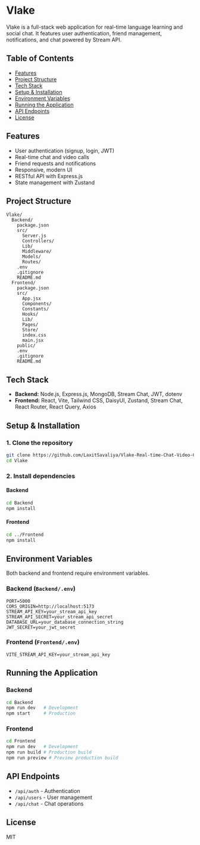 # Vlake

Vlake is a full-stack web application for real-time language learning and social chat. It features user authentication, friend management, notifications, and chat powered by Stream API.

## Table of Contents

- [Features](#features)
- [Project Structure](#project-structure)
- [Tech Stack](#tech-stack)
- [Setup & Installation](#setup--installation)
- [Environment Variables](#environment-variables)
- [Running the Application](#running-the-application)
- [API Endpoints](#api-endpoints)
- [License](#license)

## Features

- User authentication (signup, login, JWT)
- Real-time chat and video calls
- Friend requests and notifications
- Responsive, modern UI
- RESTful API with Express.js
- State management with Zustand

## Project Structure

```
Vlake/
  Backend/
    package.json
    src/
      Server.js
      Controllers/
      Lib/
      Middleware/
      Models/
      Routes/
    .env
    .gitignore
    README.md
  Frontend/
    package.json
    src/
      App.jsx
      Components/
      Constants/
      Hooks/
      Lib/
      Pages/
      Store/
      index.css
      main.jsx
    public/
    .env
    .gitignore
    README.md
```

## Tech Stack

- **Backend:** Node.js, Express.js, MongoDB, Stream Chat, JWT, dotenv
- **Frontend:** React, Vite, Tailwind CSS, DaisyUI, Zustand, Stream Chat, React Router, React Query, Axios

## Setup & Installation

### 1. Clone the repository

```bash
git clone https://github.com/LaxitSavaliya/Vlake-Real-time-Chat-Video-Calling-App
cd Vlake
```

### 2. Install dependencies

#### Backend

```bash
cd Backend
npm install
```

#### Frontend

```bash
cd ../Frontend
npm install
```

## Environment Variables

Both backend and frontend require environment variables.

### Backend (`Backend/.env`)

```dotenv
PORT=5000
CORS_ORIGIN=http://localhost:5173
STREAM_API_KEY=your_stream_api_key
STREAM_API_SECRET=your_stream_api_secret
DATABASE_URL=your_database_connection_string
JWT_SECRET=your_jwt_secret
```

### Frontend (`Frontend/.env`)

```dotenv
VITE_STREAM_API_KEY=your_stream_api_key
```

## Running the Application

### Backend

```bash
cd Backend
npm run dev   # Development
npm start     # Production
```

### Frontend

```bash
cd Frontend
npm run dev   # Development
npm run build # Production build
npm run preview # Preview production build
```

## API Endpoints

- `/api/auth` - Authentication
- `/api/users` - User management
- `/api/chat` - Chat operations

## License

MIT
